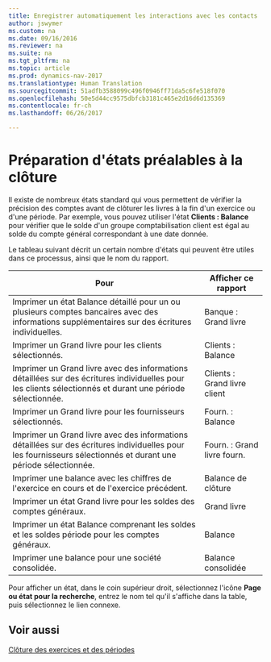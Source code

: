 ```yaml
---
title: Enregistrer automatiquement les interactions avec les contacts
author: jswymer
ms.custom: na
ms.date: 09/16/2016
ms.reviewer: na
ms.suite: na
ms.tgt_pltfrm: na
ms.topic: article
ms.prod: dynamics-nav-2017
ms.translationtype: Human Translation
ms.sourcegitcommit: 51adfb3588099c496f0946ff71da5c6fe518f070
ms.openlocfilehash: 50e5d44cc9575dbfcb3181c465e2d16d6d135369
ms.contentlocale: fr-ch
ms.lasthandoff: 06/26/2017

---
```

# <a name="prepare-pre-closing-reports"></a>Préparation d'états préalables à la clôture
Il existe de nombreux états standard qui vous permettent de vérifier la précision des comptes avant de clôturer les livres à la fin d'un exercice ou d'une période. Par exemple, vous pouvez utiliser l'état **Clients : Balance** pour vérifier que le solde d'un groupe comptabilisation client est égal au solde du compte général correspondant à une date donnée.

Le tableau suivant décrit un certain nombre d'états qui peuvent être utiles dans ce processus, ainsi que le nom du rapport.

|Pour     |Afficher ce rapport       |
|-------|----------------------|
|Imprimer un état Balance détaillé pour un ou plusieurs comptes bancaires avec des informations supplémentaires sur des écritures individuelles.|Banque : Grand livre|
|Imprimer un Grand livre pour les clients sélectionnés.|Clients : Balance|
|Imprimer un Grand livre avec des informations détaillées sur des écritures individuelles pour les clients sélectionnés et durant une période sélectionnée.|Clients : Grand livre client|
|Imprimer un Grand livre pour les fournisseurs sélectionnés.|Fourn. : Balance|
|Imprimer un Grand livre avec des informations détaillées sur des écritures individuelles pour les fournisseurs sélectionnés et durant une période sélectionnée.|Fourn. : Grand livre fourn.|
|Imprimer une balance avec les chiffres de l'exercice en cours et de l'exercice précédent.|Balance de clôture|
|Imprimer un état Grand livre pour les soldes des comptes généraux.|Grand livre|
|Imprimer un état Balance comprenant les soldes et les soldes période pour les comptes généraux.|Balance|
|Imprimer une balance pour une société consolidée.|Balance consolidée|
Pour afficher un état, dans le coin supérieur droit, sélectionnez l'icône **Page ou état pour la recherche**, entrez le nom tel qu'il s'affiche dans la table, puis sélectionnez le lien connexe.

## <a name="see-also"></a>Voir aussi
[Clôture des exercices et des périodes](year-close-years-periods.md)

